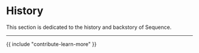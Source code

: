 # History

This section is dedicated to the history and backstory of Sequence.

---

{{ include "contribute-learn-more" }}
